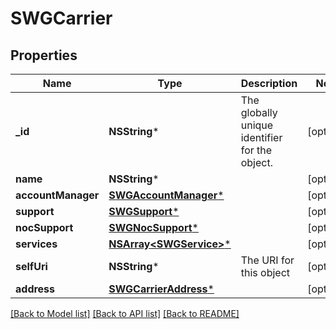# SWGCarrier

## Properties
Name | Type | Description | Notes
------------ | ------------- | ------------- | -------------
**_id** | **NSString*** | The globally unique identifier for the object. | [optional] 
**name** | **NSString*** |  | [optional] 
**accountManager** | [**SWGAccountManager***](SWGAccountManager.md) |  | [optional] 
**support** | [**SWGSupport***](SWGSupport.md) |  | [optional] 
**nocSupport** | [**SWGNocSupport***](SWGNocSupport.md) |  | [optional] 
**services** | [**NSArray&lt;SWGService&gt;***](SWGService.md) |  | [optional] 
**selfUri** | **NSString*** | The URI for this object | [optional] 
**address** | [**SWGCarrierAddress***](SWGCarrierAddress.md) |  | [optional] 

[[Back to Model list]](../README.md#documentation-for-models) [[Back to API list]](../README.md#documentation-for-api-endpoints) [[Back to README]](../README.md)


